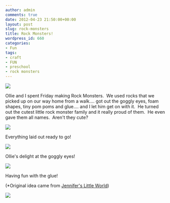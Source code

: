 ```yaml
---
author: admin
comments: true
date: 2012-04-23 21:50:00+00:00
layout: post
slug: rock-monsters
title: Rock Monsters!
wordpress_id: 660
categories:
- Fun
tags:
- craft
- FUN
- preschool
- rock monsters
---
```


[![](http://www.outmumbered.com/wp-content/uploads/2012/07/dsc_6191.jpg?w=300)](http://www.outmumbered.com/wp-content/uploads/2012/07/dsc_6191.jpg)







Ollie and I spent Friday making Rock Monsters.  We used rocks that we picked up on our way home from a walk.... got out the goggly eyes, foam shapes, tiny pom poms and glue.... and I let him get on with it.  He turned out the cutest little rock monster family and it really proud of them.  He even gave them all names.  Aren't they cute?










[![](http://www.outmumbered.com/wp-content/uploads/2012/07/dsc_6129.jpg?w=300)](http://www.outmumbered.com/wp-content/uploads/2012/07/dsc_6129.jpg)






Everything laid out ready to go!












[![](http://outmumbered1.files.wordpress.com/2012/04/dsc_6133.jpg?w=200)](http://outmumbered1.files.wordpress.com/2012/04/dsc_6133.jpg)






Ollie's delight at the goggly eyes!












[![](http://www.outmumbered.com/wp-content/uploads/2012/07/dsc_6137.jpg?w=300)](http://www.outmumbered.com/wp-content/uploads/2012/07/dsc_6137.jpg)






Having fun with the glue!









(*Original idea came from [Jennifer's Little World](http://jenniferslittleworld.blogspot.co.uk/2012/04/pebble-monsters.html))







![](https://blogger.googleusercontent.com/tracker/251139911615938991-3436237314713535277?l=www.outmumbered.com)
